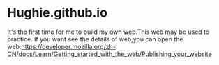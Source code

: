 # Hughie.github.io
It's the first time for me to build my own web.This web may be used to practice.
If you want see the details of web,you can open the web:https://developer.mozilla.org/zh-CN/docs/Learn/Getting_started_with_the_web/Publishing_your_website
